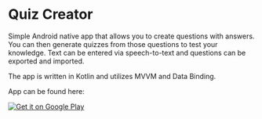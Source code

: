 # Quiz Creator

Simple Android native app that allows you to create questions with answers. You can then generate quizzes from those questions to test your knowledge. Text can be entered via speech-to-text and questions can be exported and imported.

The app is written in Kotlin and utilizes MVVM and Data Binding.

App can be found here:

<a href='https://play.google.com/store/apps/details?id=com.sunilson.quizcreator&rdid=com.sunilson.quizcreator&pcampaignid=MKT-Other-global-all-co-prtnr-py-PartBadge-Mar2515-1'><img alt='Get it on Google Play' src='https://play.google.com/intl/en_us/badges/images/generic/en_badge_web_generic.png'/></a>
